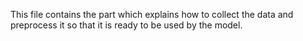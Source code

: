 This file contains the part which explains how to collect the data and preprocess it so that it is ready to be used by the model.
